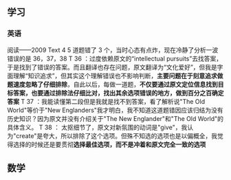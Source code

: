 ## 学习
### 英语
阅读——2009 Text 4   5 道题错了 3 个，当时心态有点炸，现在冷静了分析一波
错误的是 36，37，38
T 36 ：过度依赖原文的“intellectual pursuits”去找答案，于是找到了错误的答案。而且翻译也存在问题，原文翻译为“文化爱好”，但我是字面理解“知识追求”，但其实这个理解错误也不影响判断，**主要问题在于刻意追求做题速度忽略了仔细排除**，自此以后，每做一道题，**不仅要通过原文定位信息找到目标答案，也要通过排除法仔细比对，找出其余选项错误的地方，做到百分之百确定答案**
T 37 ：我能读懂第二段但是我就是找不到答案，看了解析说"The Old World"等价于"New Englanders"我才明白，我不知道这道题错因应该归结为没有历史知识？因为原文并没有介绍关于"The New Englander"和"The Old World"的具体含义。
T 38 ： 太抠细节了，原文对新氛围的动词是"give"，我认为"create"是夸大，所以排除了这个选项。但殊不知选的选项也是以偏概全，我觉得选择的时候还是要贯彻**选择最佳选项，而不是冲着和原文完全一致的选项**

## 数学
